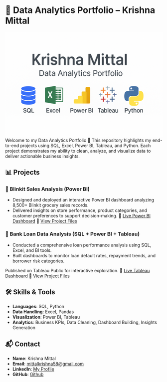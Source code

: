# 📂 Data Analytics Portfolio – Krishna Mittal
![Portfolio Banner](./assets/Portfolio_Banner.png)
Welcome to my Data Analytics Portfolio 👋
This repository highlights my end-to-end projects using SQL, Excel, Power BI, Tableau, and Python.
Each project demonstrates my ability to clean, analyze, and visualize data to deliver actionable business insights.

## 📊 Projects
### 🛒 Blinkit Sales Analysis (Power BI)
- Designed and deployed an interactive Power BI dashboard analyzing 8,500+ Blinkit grocery sales records.
- Delivered insights on store performance, product categories, and customer preferences to support decision-making.
🔗 [Live Power BI Dashboard](https://app.powerbi.com/view?r=eyJrIjoiMDg1N2E4ZDEtNzZjMi00ZTQyLWFmMDEtZTdhYWVmYmUzODU5IiwidCI6ImVkNGI1YWIzLWM0MzctNGNiMi05NzczLTYzZDdlMTc0OWVhNyJ9)
🔗 [View Project Files](./Blinkit%20Data%20Analysis/Readme.md)


### 🏦 Bank Loan Data Analysis (SQL + Power BI + Tableau)
- Conducted a comprehensive loan performance analysis using SQL, Excel, and BI tools.
- Built dashboards to monitor loan default rates, repayment trends, and borrower risk categories.

Published on Tableau Public for interactive exploration.
🔗 [Live Tableau Dashboard](https://public.tableau.com/app/profile/krishna.mittal6200/viz/BankLoanDataAnalysis_17592567907460/SUMMARY)
🔗 [View Project Files](./Bank%20Loan%20Data%20Analytics/Readme.md)


## 🛠️ Skills & Tools
- **Languages**: SQL, Python
- **Data Handling**: Excel, Pandas
- **Visualization**: Power BI, Tableau
- **Analytics**: Business KPIs, Data Cleaning, Dashboard Building, Insights Generation

## 📬 Contact
- **Name**: Krishna Mittal
- **Email**: mittalkrishna58@gmail.com
- **LinkedIn**: [My Profile](https://www.linkedin.com/in/krishna-mittal-88382317a/)
- **GitHub**: [Github](https://github.com/krishnamittal2003)